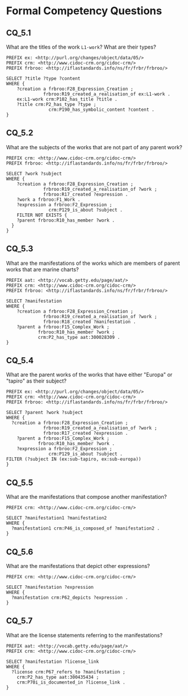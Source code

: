# Formal Competency Questions
## CQ_5.1
What are the titles of the work `L1-work`? What are their types?

```SPARQL
PREFIX ex: <http://purl.org/changes/object/data/05/>
PREFIX crm: <http://www.cidoc-crm.org/cidoc-crm/> 
PREFIX frbroo: <http://iflastandards.info/ns/fr/frbr/frbroo/>  

SELECT ?title ?type ?content
WHERE {
    ?creation a frbroo:F28_Expression_Creation ;
              frbroo:R19_created_a_realisation_of ex:L1-work .
    ex:L1-work crm:P102_has_title ?title .
    ?title crm:P2_has_type ?type ;
                crm:P190_has_symbolic_content ?content .
}
```
## CQ_5.2
What are the subjects of the works that are not part of any parent work?

```SPARQL
PREFIX crm: <http://www.cidoc-crm.org/cidoc-crm/> 
PREFIX frbroo: <http://iflastandards.info/ns/fr/frbr/frbroo/> 

SELECT ?work ?subject
WHERE {
    ?creation a frbroo:F28_Expression_Creation ;
              frbroo:R19_created_a_realisation_of ?work ;
              frbroo:R17_created ?expression .
    ?work a frbroo:F1_Work .
    ?expression a frbroo:F2_Expression ;
                crm:P129_is_about ?subject .
    FILTER NOT EXISTS {
    ?parent frbroo:R10_has_member ?work .
  }
}
```

## CQ_5.3
What are the manifestations of the works which are members of parent works that are marine charts?

```SPARQL
PREFIX aat: <http://vocab.getty.edu/page/aat/>
PREFIX crm: <http://www.cidoc-crm.org/cidoc-crm/> 
PREFIX frbroo: <http://iflastandards.info/ns/fr/frbr/frbroo/> 

SELECT ?manifestation
WHERE {
    ?creation a frbroo:F28_Expression_Creation ;
              frbroo:R19_created_a_realisation_of ?work ;
              frbroo:R18_created ?manifestation .
    ?parent a frbroo:F15_Complex_Work ;
            frbroo:R10_has_member ?work ;
            crm:P2_has_type aat:300028309 .
}
```

## CQ_5.4
What are the parent works of the works that have either "Europa" or "tapiro" as their subject?

```SPARQL
PREFIX ex: <http://purl.org/changes/object/data/05/>
PREFIX crm: <http://www.cidoc-crm.org/cidoc-crm/> 
PREFIX frbroo: <http://iflastandards.info/ns/fr/frbr/frbroo/>  

SELECT ?parent ?work ?subject
WHERE {
  ?creation a frbroo:F28_Expression_Creation ;
              frbroo:R19_created_a_realisation_of ?work ;
              frbroo:R17_created ?expression .
    ?parent a frbroo:F15_Complex_Work ;
            frbroo:R10_has_member ?work .
    ?expression a frbroo:F2_Expression ;
                crm:P129_is_about ?subject .
FILTER (?subject IN (ex:sub-tapiro, ex:sub-europa))
}
```

## CQ_5.5
What are the manifestations that compose another manifestation?

```SPARQL
PREFIX crm: <http://www.cidoc-crm.org/cidoc-crm/> 

SELECT ?manifestation1 ?manifestation2
WHERE {
  ?manifestation1 crm:P46_is_composed_of ?manifestation2 .
}
```

## CQ_5.6
What are the manifestations that depict other expressions?

```SPARQL
PREFIX crm: <http://www.cidoc-crm.org/cidoc-crm/> 

SELECT ?manifestation ?expression
WHERE {
  ?manifestation crm:P62_depicts ?expression .
}
```

## CQ_5.7
What are the license statements referring to the manifestations?

```SPARQL
PREFIX aat: <http://vocab.getty.edu/page/aat/>
PREFIX crm: <http://www.cidoc-crm.org/cidoc-crm/> 

SELECT ?manifestation ?license_link
WHERE {
  ?license crm:P67_refers_to ?manifestation ;
    crm:P2_has_type aat:300435434 ;
    crm:P70i_is_documented_in ?license_link .
}
```
